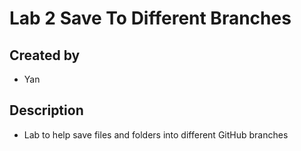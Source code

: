 # Lab 2 Save To Different Branches

## Created by
- Yan

## Description
- Lab to help save files and folders into different GitHub branches

